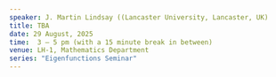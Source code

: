 ```yaml
---
speaker: J. Martin Lindsay ((Lancaster University, Lancaster, UK)
title: TBA
date: 29 August, 2025
time:  3 – 5 pm (with a 15 minute break in between)
venue: LH-1, Mathematics Department
series: "Eigenfunctions Seminar"
---
```

